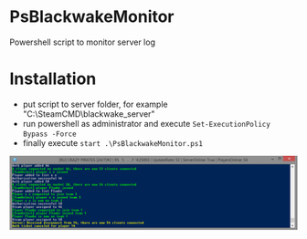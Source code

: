 # PsBlackwakeMonitor
Powershell script to monitor server log

# Installation
* put script to server folder, for example "C:\SteamCMD\blackwake_server"
* run powershell as administrator and execute ```Set-ExecutionPolicy Bypass -Force```
* finally execute ```start .\PsBlackwakeMonitor.ps1```

![PsBlackwakeMonitor Screenshot](https://raw.githubusercontent.com/man4red/PsBlackwakeMonitor/master/PsBlackwakeMonitor_1.png)
